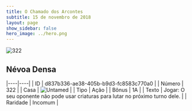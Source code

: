 ```yaml
---
title: O Chamado dos Arcontes
subtitle: 15 de novembro de 2018
layout: page
show_sidebar: false
hero_image: ../hero.png
---
```


![322](https://cdn.keyforgegame.com/media/card_front/pt/341_322_9RH25FHMC26H_pt.png)

## Névoa Densa

|----|----|
| ID | d837b336-ae38-405b-b9d3-fc8583c770a0 |
| Número | 322 |
| Casa | ![Untamed](https://archonarcana.com/images/thumb/b/bd/Untamed.png/22px-Untamed.png "Indomados") |
| Tipo | Ação |
| Bônus | 1A |
| Texto | Jogar: O seu oponente não pode usar criaturas para lutar no próximo turno dele. |
| Raridade | Incomum |
